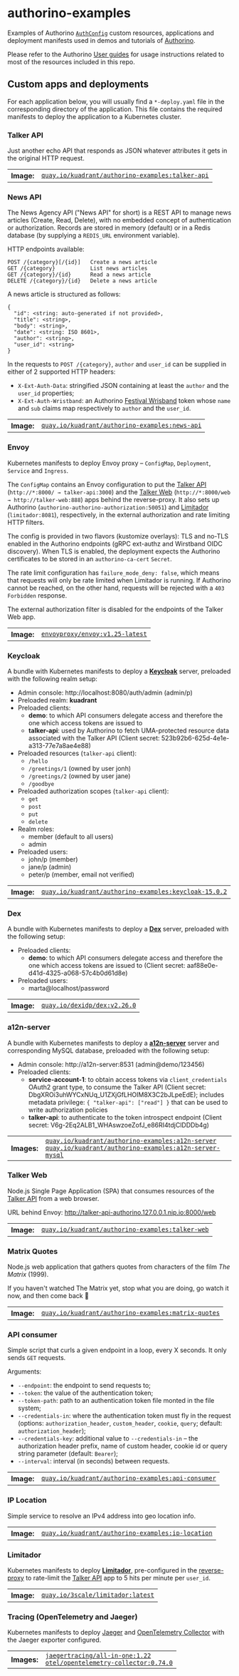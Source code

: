 # authorino-examples

Examples of Authorino [`AuthConfig`](https://github.com/kuadrant/authorino/blob/docs/architecture.md#the-authorino-authconfig-custom-resource-definition-crd) custom resources, applications and deployment manifests used in demos and tutorials of [Authorino](https://github.com/kuadrant/authorino).

Please refer to the Authorino [User guides](https://github.com/kuadrant/authorino/blob/main/docs/user-guides.md) for usage instructions related to most of the resources included in this repo.

## Custom apps and deployments

For each application below, you will usually find a `*-deploy.yaml` file in the corresponding directory of the application. This file contains the required manifests to deploy the application to a Kubernetes cluster.

### Talker API

Just another echo API that responds as JSON whatever attributes it gets in the original HTTP request.

<table>
 <tbody>
    <tr>
      <th>Image:</th>
      <td><a href="https://quay.io/kuadrant/authorino-examples:talker-api"><code>quay.io/kuadrant/authorino-examples:talker-api</code></a></td>
    </tr>
  </tbody>
</table>

### News API

The News Agency API ("News API" for short) is a REST API to manage news articles (Create, Read, Delete), with no embedded concept of authentication or authorization. Records are stored in memory (default) or in a Redis database (by supplying a `REDIS_URL` environment variable).

HTTP endpoints available:
```
POST /{category}[/{id}]   Create a news article
GET /{category}           List news articles
GET /{category}/{id}      Read a news article
DELETE /{category}/{id}   Delete a news article
```

A news article is structured as follows:

```jsonc
{
  "id": <string: auto-generated if not provided>,
  "title": <string>,
  "body": <string>,
  "date": <string: ISO 8601>,
  "author": <string>,
  "user_id": <string>
}
```

In the requests to `POST /{category}`, `author` and `user_id` can be supplied in either of 2 supported HTTP headers:
- `X-Ext-Auth-Data`: stringified JSON containing at least the `author` and the `user_id` properties;
- `X-Ext-Auth-Wristband`: an Authorino [Festival Wrisband](https://github.com/Kuadrant/authorino/blob/main/docs/features.md#festival-wristband-tokens-responsewristband) token whose `name` and `sub` claims map respectively to `author` and the `user_id`.

<table>
 <tbody>
    <tr>
      <th>Image:</th>
      <td><a href="https://quay.io/kuadrant/authorino-examples:news-api"><code>quay.io/kuadrant/authorino-examples:news-api</code></a></td>
    </tr>
  </tbody>
</table>

### Envoy

Kubernetes manifests to deploy Envoy proxy – `ConfigMap`, `Deployment`, `Service` and `Ingress`.

The `ConfigMap` contains an Envoy configuration to put the [Talker API](#talker-api) (`http://*:8000/ → talker-api:3000`) and the [Talker Web](talker-web) (`http://*:8000/web → http://talker-web:888`) apps behind the reverse-proxy. It also sets up Authorino (`authorino-authorino-authorization:50051`) and [Limitador](#limitador) (`limitador:8081`), respectively, in the external authorization and rate limiting HTTP filters.

The config is provided in two flavors (kustomize overlays): TLS and no-TLS enabled in the Authorino endpoints (gRPC ext-authz and Wirstband OIDC discovery). When TLS is enabled, the deployment expects the Authorino certificates to be stored in an `authorino-ca-cert` `Secret`.

The rate limit configuration has `failure_mode_deny: false`, which means that requests will only be rate limited when Limitador is running. If Authorino cannot be reached, on the other hand, requests will be rejected with a `403 Forbidden` response.

The external authorization filter is disabled for the endpoints of the Talker Web app.

<table>
 <tbody>
    <tr>
      <th>Image:</th>
      <td><a href="https://hub.docker.com/r/envoyproxy/envoy/tags/?page=1&name=v1.25-latest"><code>envoyproxy/envoy:v1.25-latest</code></a></td>
    </tr>
  </tbody>
</table>

### Keycloak

A bundle with Kubernetes manifests to deploy a [**Keycloak**](https://www.keycloak.org) server, preloaded with the following realm setup:<br/>
- Admin console: http://localhost:8080/auth/admin (admin/p)
- Preloaded realm: **kuadrant**
- Preloaded clients:
  - **demo**: to which API consumers delegate access and therefore the one which access tokens are issued to
  - **talker-api**: used by Authorino to fetch UMA-protected resource data associated with the Talker API (Client secret: 523b92b6-625d-4e1e-a313-77e7a8ae4e88)
- Preloaded resources (`talker-api` client):
  - `/hello`
  - `/greetings/1` (owned by user jonh)
  - `/greetings/2` (owned by user jane)
  - `/goodbye`
- Preloaded authorization scopes (`talker-api` client):
  - `get`
  - `post`
  - `put`
  - `delete`
- Realm roles:
  - member (default to all users)
  - admin
- Preloaded users:
  - john/p (member)
  - jane/p (admin)
  - peter/p (member, email not verified)

<table>
 <tbody>
    <tr>
      <th>Image:</th>
      <td><a href="quay.io/kuadrant/authorino-examples:keycloak-15.0.2"><code>quay.io/kuadrant/authorino-examples:keycloak-15.0.2</code></a></td>
    </tr>
  </tbody>
</table>

### Dex

A bundle with Kubernetes manifests to deploy a [**Dex**](https://dexidp.io) server, preloaded with the following setup:<br/>
- Preloaded clients:<br/>
  - **demo**: to which API consumers delegate access and therefore the one which access tokens are issued to (Client secret: aaf88e0e-d41d-4325-a068-57c4b0d61d8e)
- Preloaded users:<br/>
  - marta@localhost/password

<table>
 <tbody>
    <tr>
      <th>Image:</th>
      <td><a href="https://quay.io/dexidp/dex:v2.26.0"><code>quay.io/dexidp/dex:v2.26.0</code></a></td>
    </tr>
  </tbody>
</table>

### a12n-server

A bundle with Kubernetes manifests to deploy a [**a12n-server**](https://github.com/curveball/a12n-server) server and corresponding MySQL database, preloaded with the following setup:<br/>
- Admin console: http://a12n-server:8531 (admin@demo/123456)
- Preloaded clients:<br/>
  - **service-account-1**: to obtain access tokens via `client_credentials` OAuth2 grant type, to consume the Talker API (Client secret: DbgXROi3uhWYCxNUq_U1ZXjGfLHOIM8X3C2bJLpeEdE); includes metadata privilege: `{ "talker-api": ["read"] }` that can be used to write authorization policies
  - **talker-api**: to authenticate to the token introspect endpoint (Client secret: V6g-2Eq2ALB1_WHAswzoeZofJ_e86RI4tdjClDDDb4g)

<table>
 <tbody>
    <tr>
      <th>Images:</th>
      <td>
        <a href="https://quay.io/kuadrant/authorino-examples:a12n-server"><code>quay.io/kuadrant/authorino-examples:a12n-server</code></a><br/>
        <a href="https://quay.io/kuadrant/authorino-examples:a12n-server-mysql"><code>quay.io/kuadrant/authorino-examples:a12n-server-mysql</code></a>
      </td>
    </tr>
  </tbody>
</table>

### Talker Web

Node.js Single Page Application (SPA) that consumes resources of the [Talker API](#talker-api) from a web browser.

URL behind Envoy: http://talker-api-authorino.127.0.0.1.nip.io:8000/web

<table>
 <tbody>
    <tr>
      <th>Image:</th>
      <td><a href="https://quay.io/kuadrant/authorino-examples:talker-web"><code>quay.io/kuadrant/authorino-examples:talker-web</code></a></td>
    </tr>
  </tbody>
</table>

### Matrix Quotes

Node.js web application that gathers quotes from characters of the film _The Matrix_ (1999).

If you haven't watched The Matrix yet, stop what you are doing, go watch it now, and then come back 🙂

<table>
 <tbody>
    <tr>
      <th>Image:</th>
      <td><a href="https://quay.io/kuadrant/authorino-examples:matrix-quotes"><code>quay.io/kuadrant/authorino-examples:matrix-quotes</code></a></td>
    </tr>
  </tbody>
</table>

### API consumer

Simple script that curls a given endpoint in a loop, every X seconds. It only sends `GET` requests.

Arguments:
- `--endpoint`: the endpoint to send requests to;
- `--token`: the value of the authentication token;
- `--token-path`: path to an authentication token file monted in the file system;
- `--credentials-in`: where the authentication token must fly in the request (options: `authorization_header`, `custom_header`, `cookie`, `query`; default: `authorization_header`);
- `--credentials-key`: additional value to `--credentials-in` – the authorization header prefix, name of custom header, cookie id or query string parameter (default: `Bearer`);
- `--interval`: interval (in seconds) between requests.

<table>
 <tbody>
    <tr>
      <th>Image:</th>
      <td><a href="https://quay.io/kuadrant/authorino-examples:api-consumer"><code>quay.io/kuadrant/authorino-examples:api-consumer</code></a></td>
    </tr>
  </tbody>
</table>

### IP Location

Simple service to resolve an IPv4 address into geo location info.

<table>
 <tbody>
    <tr>
      <th>Image:</th>
      <td><a href="https://quay.io/kuadrant/authorino-examples:ip-location"><code>quay.io/kuadrant/authorino-examples:ip-location</code></a></td>
    </tr>
  </tbody>
</table>

### Limitador

Kubernetes manifests to deploy [**Limitador**](https://github.com/kuadrant/limitador), pre-configured in the [reverse-proxy](#envoy) to rate-limit the [Talker API](#talker-api) app to 5 hits per minute per `user_id`.

<table>
 <tbody>
    <tr>
      <th>Image:</th>
      <td><a href="https://quay.io/3scale/limitador:latest"><code>quay.io/3scale/limitador:latest</code></a></td>
    </tr>
  </tbody>
</table>

### Tracing (OpenTelemetry and Jaeger)

Kubernetes manifests to deploy [Jaeger](https://www.jaegertracing.io/) and [OpenTelemetry Collector](https://opentelemetry.io/docs/collector/) with the Jaeger exporter configured.

<table>
 <tbody>
    <tr>
      <th>Images:</th>
      <td>
        <a href="https://hub.docker.com/r/jaegertracing/all-in-one/tags/?page=1&name=1.22"><code>jaegertracing/all-in-one:1.22</code></a><br/>
        <a href="https://hub.docker.com/r/otel/opentelemetry-collector/tags/?page=1&name=0.74.0"><code>otel/opentelemetry-collector:0.74.0</code></a>
      </td>
    </tr>
  </tbody>
</table>

